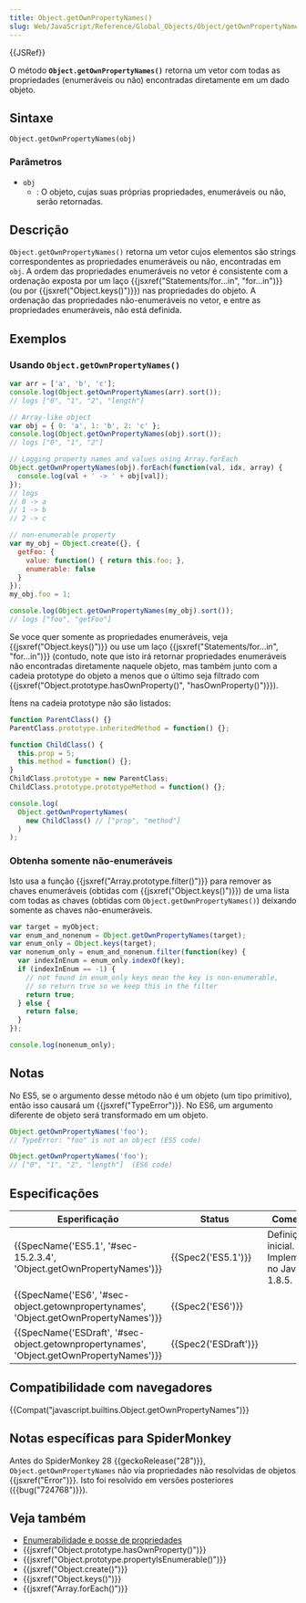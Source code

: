 ```yaml
---
title: Object.getOwnPropertyNames()
slug: Web/JavaScript/Reference/Global_Objects/Object/getOwnPropertyNames
---
```


{{JSRef}}

O método **`Object.getOwnPropertyNames()`** retorna um vetor com todas as propriedades (enumeráveis ou não) encontradas diretamente em um dado objeto.

## Sintaxe

```
Object.getOwnPropertyNames(obj)
```

### Parâmetros

- `obj`
  - : O objeto, cujas suas próprias propriedades, enumeráveis ou não, serão retornadas.

## Descrição

`Object.getOwnPropertyNames()` retorna um vetor cujos elementos são strings correspondentes as propriedades enumeráveis ou não, encontradas em `obj`. A ordem das propriedades enumeráveis no vetor é consistente com a ordenação exposta por um laço {{jsxref("Statements/for...in", "for...in")}} (ou por {{jsxref("Object.keys()")}}) nas propriedades do objeto. A ordenação das propriedades não-enumeráveis no vetor, e entre as propriedades enumeráveis, não está definida.

## Exemplos

### Usando `Object.getOwnPropertyNames()`

```js
var arr = ['a', 'b', 'c'];
console.log(Object.getOwnPropertyNames(arr).sort());
// logs ["0", "1", "2", "length"]

// Array-like object
var obj = { 0: 'a', 1: 'b', 2: 'c' };
console.log(Object.getOwnPropertyNames(obj).sort());
// logs ["0", "1", "2"]

// Logging property names and values using Array.forEach
Object.getOwnPropertyNames(obj).forEach(function(val, idx, array) {
  console.log(val + ' -> ' + obj[val]);
});
// logs
// 0 -> a
// 1 -> b
// 2 -> c

// non-enumerable property
var my_obj = Object.create({}, {
  getFoo: {
    value: function() { return this.foo; },
    enumerable: false
  }
});
my_obj.foo = 1;

console.log(Object.getOwnPropertyNames(my_obj).sort());
// logs ["foo", "getFoo"]
```

Se voce quer somente as propriedades enumeráveis, veja {{jsxref("Object.keys()")}} ou use um laço {{jsxref("Statements/for...in", "for...in")}} (contudo, note que isto irá retornar propriedades enumeráveis não encontradas diretamente naquele objeto, mas também junto com a cadeia prototype do objeto a menos que o último seja filtrado com {{jsxref("Object.prototype.hasOwnProperty()", "hasOwnProperty()")}}).

Ítens na cadeia prototype não são listados:

```js
function ParentClass() {}
ParentClass.prototype.inheritedMethod = function() {};

function ChildClass() {
  this.prop = 5;
  this.method = function() {};
}
ChildClass.prototype = new ParentClass;
ChildClass.prototype.prototypeMethod = function() {};

console.log(
  Object.getOwnPropertyNames(
    new ChildClass() // ["prop", "method"]
  )
);
```

### Obtenha somente não-enumeráveis

Isto usa a função {{jsxref("Array.prototype.filter()")}} para remover as chaves enumeráveis (obtidas com {{jsxref("Object.keys()")}}) de uma lista com todas as chaves (obtidas com `Object.getOwnPropertyNames()`) deixando somente as chaves não-enumeráveis.

```js
var target = myObject;
var enum_and_nonenum = Object.getOwnPropertyNames(target);
var enum_only = Object.keys(target);
var nonenum_only = enum_and_nonenum.filter(function(key) {
  var indexInEnum = enum_only.indexOf(key);
  if (indexInEnum == -1) {
    // not found in enum_only keys mean the key is non-enumerable,
    // so return true so we keep this in the filter
    return true;
  } else {
    return false;
  }
});

console.log(nonenum_only);
```

## Notas

No ES5, se o argumento desse método não é um objeto (um tipo primitivo), então isso causará um {{jsxref("TypeError")}}. No ES6, um argumento diferente de objeto será transformado em um objeto.

```js
Object.getOwnPropertyNames('foo');
// TypeError: "foo" is not an object (ES5 code)

Object.getOwnPropertyNames('foo');
// ["0", "1", "2", "length"]  (ES6 code)
```

## Especificações

| Esperificação                                                                                                        | Status                       | Comentário                                           |
| -------------------------------------------------------------------------------------------------------------------- | ---------------------------- | ---------------------------------------------------- |
| {{SpecName('ES5.1', '#sec-15.2.3.4', 'Object.getOwnPropertyNames')}}                         | {{Spec2('ES5.1')}}     | Definição inicial. Implementado no JavaScript 1.8.5. |
| {{SpecName('ES6', '#sec-object.getownpropertynames', 'Object.getOwnPropertyNames')}}     | {{Spec2('ES6')}}         |                                                      |
| {{SpecName('ESDraft', '#sec-object.getownpropertynames', 'Object.getOwnPropertyNames')}} | {{Spec2('ESDraft')}} |                                                      |

## Compatibilidade com navegadores

{{Compat("javascript.builtins.Object.getOwnPropertyNames")}}

## Notas específicas para SpiderMonkey

Antes do SpiderMonkey 28 {{geckoRelease("28")}}, `Object.getOwnPropertyNames` não via propriedades não resolvidas de objetos {{jsxref("Error")}}. Isto foi resolvido em versões posteriores ({{bug("724768")}}).

## Veja também

- [Enumerabilidade e posse de propriedades](/pt-BR/docs/Enumerability_and_ownership_of_properties)
- {{jsxref("Object.prototype.hasOwnProperty()")}}
- {{jsxref("Object.prototype.propertyIsEnumerable()")}}
- {{jsxref("Object.create()")}}
- {{jsxref("Object.keys()")}}
- {{jsxref("Array.forEach()")}}
